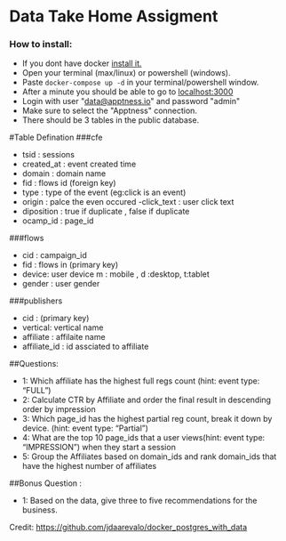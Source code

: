# Data Take Home Assigment 


### How to install:
- If you dont have docker [install it.](https://docs.docker.com/get-docker/)
- Open your terminal (max/linux) or powershell (windows). 
- Paste ```docker-compose up -d``` in your terminal/powershell window.
- After a minute you should be able to go to [localhost:3000](http://localhost:3000/)
- Login with user "data@apptness.io" and password "admin"
- Make sure to select the "Apptness" connection.
- There should be 3 tables in the public database.

#Table Defination
###cfe
- tsid : sessions  
- created_at : event created time   
- domain : domain name  
- fid : flows id (foreign key)    
- type : type of the event (eg:click is an event)    
- origin : palce the even occured
-click_text : user click text
- diposition : true if duplicate , false if duplicate
- ocamp_id : page_id


###flows
- cid : campaign_id
- fid : flows in (primary key)
- device: user device m : mobile , d :desktop, t:tablet
- gender : user gender


###publishers
- cid : (primary key)
- vertical: vertical name
- affiliate : affilaite name
- affiliate_id : id assciated to affiliate 





##Questions:
- 1: Which affiliate has the highest full regs count (hint: event type: “FULL”)
- 2: Calculate CTR by Affiliate and order the final result in descending order by impression
- 3: Which page_id has the highest partial reg count, break it down by device. (hint: event type: “Partial”)
- 4: What are the top 10 page_ids that a user views(hint: event type: “IMPRESSION”)  when they start a session
- 5: Group the Affiliates based on domain_ids and rank domain_ids that have the highest number of affiliates


##Bonus Question :
- 1: Based on the data, give three to five recommendations for the business.



Credit:
https://github.com/jdaarevalo/docker_postgres_with_data